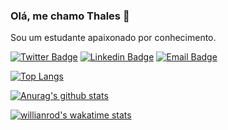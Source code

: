 ### Olá, me chamo Thales 👋

Sou um estudante apaixonado por conhecimento.

[![Twitter Badge](https://img.shields.io/badge/-@thalesms2-282A36?style=for-the-badge&labelColor=282A36&logo=twitter&logoColor=DD6387&link=https://twitter.com/thalesms2)](https://twitter.com/thalesms2) 
[![Linkedin Badge](https://img.shields.io/badge/-Thales%20Sato-282A36?style=for-the-badge&logo=Linkedin&logoColor=DD6387&link=https://www.linkedin.com/in/thalessato/)](https://www.linkedin.com/in/thalessato/) 
[![Email Badge](https://img.shields.io/badge/-thalesms2@outlook.com-282A36?style=for-the-badge&logo=Gmail&logoColor=DD6387&link=mailto:diego.schell.f@gmail.com)](mailto:diego.schell.f@gmail.com)


[![Top Langs](https://github-readme-stats.vercel.app/api/top-langs/?username=thalesms2&layout=compact&theme=dracula&locale=pt-br)](https://github.com/thalesms2/github-readme-stats)

[![Anurag's github stats](https://github-readme-stats.vercel.app/api?username=thalesms2&hide=issues,prs&show_icons=true&theme=dracula&count_private=true&locale=pt-br&custom_title=Estatísticas%20do%20Github%20de%20Thales)](https://github.com/anuraghazra/github-readme-stats)

[![willianrod's wakatime stats](https://github-readme-stats.vercel.app/api/wakatime?username=thalesms2&theme=dracula&layout=compact&locale=pt-br&hide_progress=true)](https://github.com/anuraghazra/github-readme-stats)
